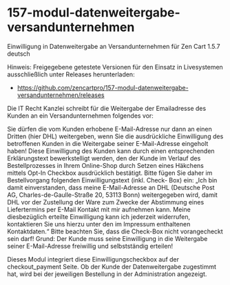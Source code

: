 # 157-modul-datenweitergabe-versandunternehmen
Einwilligung in Datenweitergabe an Versandunternehmen für Zen Cart 1.5.7 deutsch

Hinweis: 
Freigegebene getestete Versionen für den Einsatz in Livesystemen ausschließlich unter Releases herunterladen:
* https://github.com/zencartpro/157-modul-datenweitergabe-versandunternehmen/releases

Die IT Recht Kanzlei schreibt für die Weitergabe der Emailadresse des Kunden an ein Versandunternehmen folgendes vor:

Sie dürfen die vom Kunden erhobene E-Mail-Adresse nur dann an einen Dritten (hier DHL) weitergeben, wenn Sie die ausdrückliche Einwilligung des betroffenen Kunden in die Weitergabe seiner E-Mail-Adresse eingeholt haben!
Diese Einwilligung des Kunden kann durch einen entsprechenden Erklärungstext bewerkstelligt werden, den der Kunde im Verlauf des Bestellprozesses in Ihrem Online-Shop durch Setzen eines Häkchens mittels Opt-In Checkbox ausdrücklich bestätigt.
Bitte fügen Sie daher im Bestellvorgang folgenden Einwilligungstext (inkl. Check- Box) ein:
„Ich bin damit einverstanden, dass meine E-Mail-Adresse an DHL (Deutsche Post AG, Charles-de-Gaulle-Straße 20, 53113 Bonn) weitergegeben wird, damit DHL vor der Zustellung der Ware zum Zwecke der Abstimmung eines Liefertermins per E-Mail Kontakt mit mir aufnehmen kann. Meine diesbezüglich erteilte Einwilligung kann ich jederzeit widerrufen, kontaktieren Sie uns hierzu unter den im Impressum enthaltenen Kontaktdaten.“
Bitte beachten Sie, dass die Check-Box nicht vorangecheckt sein darf! Grund: Der Kunde muss seine Einwilligung in die Weitergabe seiner E-Mail-Adresse freiwillig und selbstständig erteilen!

Dieses Modul integriert diese Einwilligungscheckbox auf der checkout_payment Seite.
Ob der Kunde der Datenweitergabe zugestimmt hat, wird bei der jeweiligen Bestellung in der Administration angezeigt.
